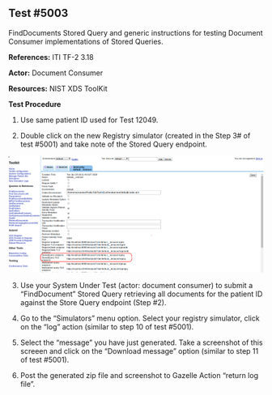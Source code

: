 ## Test #5003

FindDocuments Stored Query and generic instructions for testing Document Consumer implementations of Stored Queries.

**References:** ITI TF-2 3.18

**Actor:** Document Consumer

**Resources:** NIST XDS ToolKit

**Test Procedure**  

1. Use same patient ID used for Test 12049.  

2. Double click on the new Registry simulator (created in the Step 3# of test #5001) and take note of the Stored Query endpoint.

![](./media/image3-12.png) 

3. Use your System Under Test (actor: document consumer) to submit a “FindDocument” Stored Query retrieving all documents for the patient ID against the Store Query endpoint (Step #2).

4. Go to the “Simulators” menu option. Select your registry simulator, click on the “log” action (similar to step 10 of test #5001).  

5. Select the “message” you have just generated. Take a screenshot of this screeen and click on the “Download message” option (similar to step 11 of test #5001).  

6. Post the generated zip file and screenshot to Gazelle Action “return log file”.  

